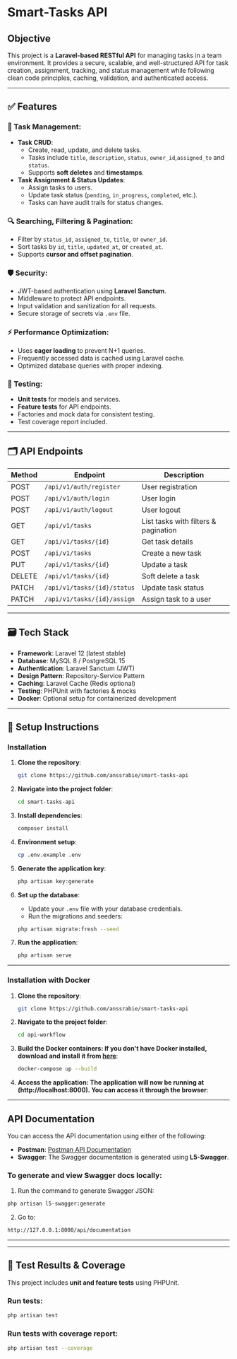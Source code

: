# Smart-Tasks API

## Objective
This project is a **Laravel-based RESTful API** for managing tasks in a team environment. It provides a secure, scalable, and well-structured API for task creation, assignment, tracking, and status management while following clean code principles, caching, validation, and authenticated access.

---

## ✅ Features

### 📝 Task Management:
- **Task CRUD**:
    - Create, read, update, and delete tasks.
    - Tasks include `title`, `description`, `status`, `owner_id`,`assigned_to` and `status`.
    - Supports **soft deletes** and **timestamps**.
- **Task Assignment & Status Updates**:
    - Assign tasks to users.
    - Update task status (`pending`, `in_progress`, `completed`, etc.).
    - Tasks can have audit trails for status changes.

### 🔍 Searching, Filtering & Pagination:
- Filter by `status_id`, `assigned_to`, `title`, or `owner_id`.
- Sort tasks by `id`, `title`, `updated_at`, or `created_at`.
- Supports **cursor and offset pagination**.

### 🛡️ Security:
- JWT-based authentication using **Laravel Sanctum**.
- Middleware to protect API endpoints.
- Input validation and sanitization for all requests.
- Secure storage of secrets via `.env` file.

### ⚡ Performance Optimization:
- Uses **eager loading** to prevent N+1 queries.
- Frequently accessed data is cached using Laravel cache.
- Optimized database queries with proper indexing.

### 🧪 Testing:
- **Unit tests** for models and services.
- **Feature tests** for API endpoints.
- Factories and mock data for consistent testing.
- Test coverage report included.

---

## 🗂️ API Endpoints

| Method | Endpoint | Description                                |
|--------|---------|--------------------------------------------|
| POST   | `/api/v1/auth/register` | User registration                     |
| POST   | `/api/v1/auth/login`    | User login                            |
| POST   | `/api/v1/auth/logout`   | User logout                           |
| GET    | `/api/v1/tasks`         | List tasks with filters & pagination |
| GET    | `/api/v1/tasks/{id}`    | Get task details                      |
| POST   | `/api/v1/tasks`         | Create a new task                     |
| PUT    | `/api/v1/tasks/{id}`    | Update a task                         |
| DELETE | `/api/v1/tasks/{id}`    | Soft delete a task                     |
| PATCH  | `/api/v1/tasks/{id}/status` | Update task status                  |
| PATCH  | `/api/v1/tasks/{id}/assign` | Assign task to a user               |

---

## 🗃️ Tech Stack

- **Framework**: Laravel 12 (latest stable)
- **Database**: MySQL 8 / PostgreSQL 15
- **Authentication**: Laravel Sanctum (JWT)
- **Design Pattern**: Repository-Service Pattern
- **Caching**: Laravel Cache (Redis optional)
- **Testing**: PHPUnit with factories & mocks
- **Docker**: Optional setup for containerized development

---

## 🚀 Setup Instructions

### Installation

1. **Clone the repository**:
   ```bash
   git clone https://github.com/anssrabie/smart-tasks-api
   ```

2. **Navigate into the project folder**:
   ```bash
   cd smart-tasks-api
   ```

3. **Install dependencies**:
   ```bash
   composer install
   ```

4. **Environment setup**:
   ```bash
   cp .env.example .env
   ```

5. **Generate the application key**:
   ```bash
   php artisan key:generate
   ```

6. **Set up the database**:
    - Update your `.env` file with your database credentials.
    - Run the migrations and seeders:
   ```bash
   php artisan migrate:fresh --seed
   ```

7. **Run the application**:
   ```bash
   php artisan serve
   ```
--------------------


### Installation with Docker
1. **Clone the repository**:
   ```bash
   git clone https://github.com/anssrabie/smart-tasks-api

2. **Navigate to the project folder**:
   ```bash
   cd api-workflow

3. **Build the Docker containers: If you don't have Docker installed, download and install it from [here](https://www.docker.com/)**:
   ```bash
   docker-compose up --build

4. **Access the application: The application will now be running at (http://localhost:8000). You can access it through the browser**:

---
## API Documentation

You can access the API documentation using either of the following:

- **Postman**: [Postman API Documentation](https://documenter.getpostman.com/view/47844787/2sB3HetNeQ)
- **Swagger**: The Swagger documentation is generated using **L5-Swagger**.

### To generate and view Swagger docs locally:
1. Run the command to generate Swagger JSON:
```bash
php artisan l5-swagger:generate
 ```
2. Go to:
```bash
http://127.0.0.1:8000/api/documentation
 ```
--------------------

---
## 🧪 Test Results & Coverage

This project includes **unit and feature tests** using PHPUnit.  

### Run tests:
```bash
php artisan test
 ```

### Run tests with coverage report:
```bash
php artisan test --coverage
 ```
